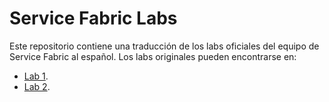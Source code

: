 # Service Fabric Labs
Este repositorio contiene una traducción de los labs oficiales del equipo de Service Fabric al español.
Los labs originales pueden encontrarse en:

* [Lab 1](http://aka.ms/sflab1).
* [Lab 2](http://aka.ms/sflab2).